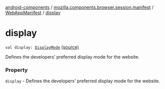 [android-components](../../index.md) / [mozilla.components.browser.session.manifest](../index.md) / [WebAppManifest](index.md) / [display](./display.md)

# display

`val display: `[`DisplayMode`](-display-mode/index.md) [(source)](https://github.com/mozilla-mobile/android-components/blob/master/components/browser/session/src/main/java/mozilla/components/browser/session/manifest/WebAppManifest.kt#L48)

Defines the developers’ preferred display mode for the website.

### Property

`display` - Defines the developers’ preferred display mode for the website.